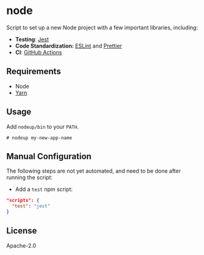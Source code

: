 # node

Script to set up a new Node project with a few important libraries, including:

- **Testing**: [Jest][jest]
- **Code Standardization:** [ESLint][eslint] and [Prettier][prettier]
- **CI**: [GitHub Actions][github-actions]

## Requirements

- Node
- [Yarn][yarn]

## Usage

Add `nodeup/bin` to your `PATH`.

```
# nodeup my-new-app-name
```

## Manual Configuration

The following steps are not yet automated, and need to be done after running the script:

- Add a `test` npm script:

```json
"scripts": {
  "test": "jest"
}
```

## License

Apache-2.0

[eslint]: https://eslint.org/
[github-actions]: https://github.com/features/actions
[jest]: https://jestjs.io/
[prettier]: https://prettier.io/
[yarn]: https://yarnpkg.com/en/docs/install
